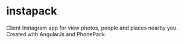# instapack
Client Instagram app for view photos, people and places nearby you. Created with AngularJs and PhonePack.
